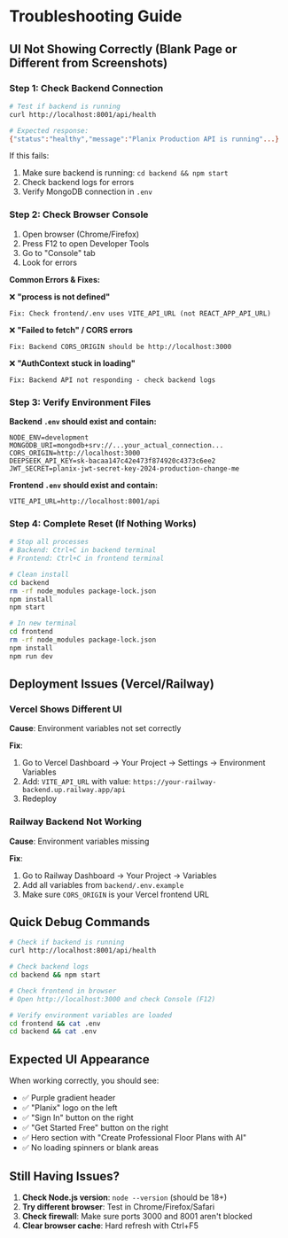 # Troubleshooting Guide

## UI Not Showing Correctly (Blank Page or Different from Screenshots)

### Step 1: Check Backend Connection
```bash
# Test if backend is running
curl http://localhost:8001/api/health

# Expected response:
{"status":"healthy","message":"Planix Production API is running"...}
```

If this fails:
1. Make sure backend is running: `cd backend && npm start`
2. Check backend logs for errors
3. Verify MongoDB connection in `.env`

### Step 2: Check Browser Console
1. Open browser (Chrome/Firefox)
2. Press F12 to open Developer Tools
3. Go to "Console" tab
4. Look for errors

**Common Errors & Fixes:**

❌ **"process is not defined"**
```
Fix: Check frontend/.env uses VITE_API_URL (not REACT_APP_API_URL)
```

❌ **"Failed to fetch" / CORS errors**
```
Fix: Backend CORS_ORIGIN should be http://localhost:3000
```

❌ **"AuthContext stuck in loading"**
```
Fix: Backend API not responding - check backend logs
```

### Step 3: Verify Environment Files

**Backend `.env` should exist and contain:**
```
NODE_ENV=development
MONGODB_URI=mongodb+srv://...your_actual_connection...
CORS_ORIGIN=http://localhost:3000
DEEPSEEK_API_KEY=sk-bacaa147c42e473f874920c4373c6ee2
JWT_SECRET=planix-jwt-secret-key-2024-production-change-me
```

**Frontend `.env` should exist and contain:**
```
VITE_API_URL=http://localhost:8001/api
```

### Step 4: Complete Reset (If Nothing Works)

```bash
# Stop all processes
# Backend: Ctrl+C in backend terminal
# Frontend: Ctrl+C in frontend terminal

# Clean install
cd backend
rm -rf node_modules package-lock.json
npm install
npm start

# In new terminal
cd frontend  
rm -rf node_modules package-lock.json
npm install
npm run dev
```

## Deployment Issues (Vercel/Railway)

### Vercel Shows Different UI

**Cause**: Environment variables not set correctly

**Fix**:
1. Go to Vercel Dashboard → Your Project → Settings → Environment Variables
2. Add: `VITE_API_URL` with value: `https://your-railway-backend.up.railway.app/api`
3. Redeploy

### Railway Backend Not Working

**Cause**: Environment variables missing

**Fix**:
1. Go to Railway Dashboard → Your Project → Variables
2. Add all variables from `backend/.env.example`
3. Make sure `CORS_ORIGIN` is your Vercel frontend URL

## Quick Debug Commands

```bash
# Check if backend is running
curl http://localhost:8001/api/health

# Check backend logs
cd backend && npm start

# Check frontend in browser
# Open http://localhost:3000 and check Console (F12)

# Verify environment variables are loaded
cd frontend && cat .env
cd backend && cat .env
```

## Expected UI Appearance

When working correctly, you should see:
- ✅ Purple gradient header
- ✅ "Planix" logo on the left
- ✅ "Sign In" button on the right
- ✅ "Get Started Free" button on the right
- ✅ Hero section with "Create Professional Floor Plans with AI"
- ✅ No loading spinners or blank areas

## Still Having Issues?

1. **Check Node.js version**: `node --version` (should be 18+)
2. **Try different browser**: Test in Chrome/Firefox/Safari
3. **Check firewall**: Make sure ports 3000 and 8001 aren't blocked
4. **Clear browser cache**: Hard refresh with Ctrl+F5